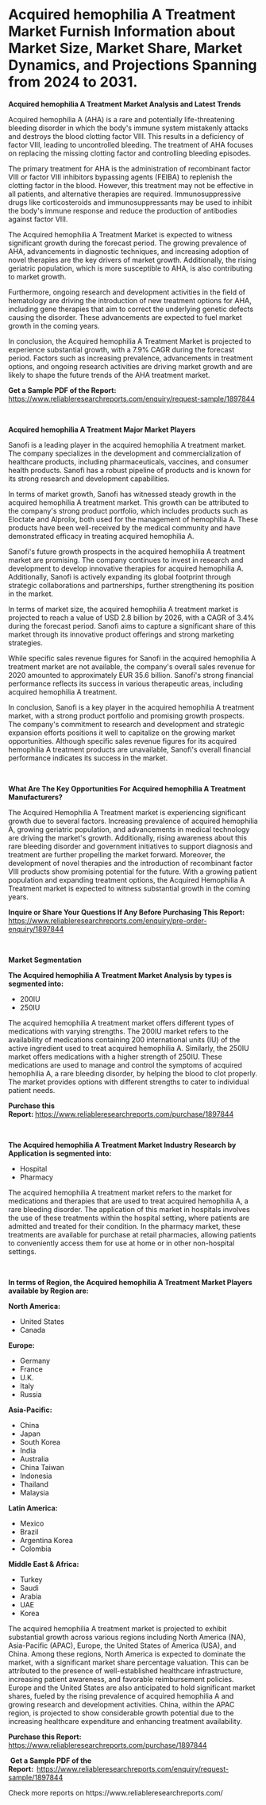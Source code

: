 <p><h1>Acquired hemophilia A Treatment Market Furnish Information about Market Size, Market Share, Market Dynamics, and Projections Spanning from 2024 to 2031.</h1></p><p><strong>Acquired hemophilia A Treatment Market Analysis and Latest Trends</strong></p>
<p><p>Acquired hemophilia A (AHA) is a rare and potentially life-threatening bleeding disorder in which the body's immune system mistakenly attacks and destroys the blood clotting factor VIII. This results in a deficiency of factor VIII, leading to uncontrolled bleeding. The treatment of AHA focuses on replacing the missing clotting factor and controlling bleeding episodes.</p><p>The primary treatment for AHA is the administration of recombinant factor VIII or factor VIII inhibitors bypassing agents (FEIBA) to replenish the clotting factor in the blood. However, this treatment may not be effective in all patients, and alternative therapies are required. Immunosuppressive drugs like corticosteroids and immunosuppressants may be used to inhibit the body's immune response and reduce the production of antibodies against factor VIII.</p><p>The Acquired hemophilia A Treatment Market is expected to witness significant growth during the forecast period. The growing prevalence of AHA, advancements in diagnostic techniques, and increasing adoption of novel therapies are the key drivers of market growth. Additionally, the rising geriatric population, which is more susceptible to AHA, is also contributing to market growth.</p><p>Furthermore, ongoing research and development activities in the field of hematology are driving the introduction of new treatment options for AHA, including gene therapies that aim to correct the underlying genetic defects causing the disorder. These advancements are expected to fuel market growth in the coming years.</p><p>In conclusion, the Acquired hemophilia A Treatment Market is projected to experience substantial growth, with a 7.9% CAGR during the forecast period. Factors such as increasing prevalence, advancements in treatment options, and ongoing research activities are driving market growth and are likely to shape the future trends of the AHA treatment market.</p></p>
<p><strong>Get a Sample PDF of the Report:&nbsp;</strong> <a href="https://www.reliableresearchreports.com/enquiry/request-sample/1897844">https://www.reliableresearchreports.com/enquiry/request-sample/1897844</a></p>
<p>&nbsp;</p>
<p><strong>Acquired hemophilia A Treatment Major Market Players</strong></p>
<p><p>Sanofi is a leading player in the acquired hemophilia A treatment market. The company specializes in the development and commercialization of healthcare products, including pharmaceuticals, vaccines, and consumer health products. Sanofi has a robust pipeline of products and is known for its strong research and development capabilities.</p><p>In terms of market growth, Sanofi has witnessed steady growth in the acquired hemophilia A treatment market. This growth can be attributed to the company's strong product portfolio, which includes products such as Eloctate and Alprolix, both used for the management of hemophilia A. These products have been well-received by the medical community and have demonstrated efficacy in treating acquired hemophilia A.</p><p>Sanofi's future growth prospects in the acquired hemophilia A treatment market are promising. The company continues to invest in research and development to develop innovative therapies for acquired hemophilia A. Additionally, Sanofi is actively expanding its global footprint through strategic collaborations and partnerships, further strengthening its position in the market.</p><p>In terms of market size, the acquired hemophilia A treatment market is projected to reach a value of USD 2.8 billion by 2026, with a CAGR of 3.4% during the forecast period. Sanofi aims to capture a significant share of this market through its innovative product offerings and strong marketing strategies.</p><p>While specific sales revenue figures for Sanofi in the acquired hemophilia A treatment market are not available, the company's overall sales revenue for 2020 amounted to approximately EUR 35.6 billion. Sanofi's strong financial performance reflects its success in various therapeutic areas, including acquired hemophilia A treatment.</p><p>In conclusion, Sanofi is a key player in the acquired hemophilia A treatment market, with a strong product portfolio and promising growth prospects. The company's commitment to research and development and strategic expansion efforts positions it well to capitalize on the growing market opportunities. Although specific sales revenue figures for its acquired hemophilia A treatment products are unavailable, Sanofi's overall financial performance indicates its success in the market.</p></p>
<p>&nbsp;</p>
<p><strong>What Are The Key Opportunities For Acquired hemophilia A Treatment Manufacturers?</strong></p>
<p><p>The Acquired Hemophilia A Treatment market is experiencing significant growth due to several factors. Increasing prevalence of acquired hemophilia A, growing geriatric population, and advancements in medical technology are driving the market's growth. Additionally, rising awareness about this rare bleeding disorder and government initiatives to support diagnosis and treatment are further propelling the market forward. Moreover, the development of novel therapies and the introduction of recombinant factor VIII products show promising potential for the future. With a growing patient population and expanding treatment options, the Acquired Hemophilia A Treatment market is expected to witness substantial growth in the coming years.</p></p>
<p><strong>Inquire or Share Your Questions If Any Before Purchasing This Report:</strong> <a href="https://www.reliableresearchreports.com/enquiry/pre-order-enquiry/1897844">https://www.reliableresearchreports.com/enquiry/pre-order-enquiry/1897844</a></p>
<p>&nbsp;</p>
<p><strong>Market Segmentation</strong></p>
<p><strong>The Acquired hemophilia A Treatment Market Analysis by types is segmented into:</strong></p>
<p><ul><li>200IU</li><li>250IU</li></ul></p>
<p><p>The acquired hemophilia A treatment market offers different types of medications with varying strengths. The 200IU market refers to the availability of medications containing 200 international units (IU) of the active ingredient used to treat acquired hemophilia A. Similarly, the 250IU market offers medications with a higher strength of 250IU. These medications are used to manage and control the symptoms of acquired hemophilia A, a rare bleeding disorder, by helping the blood to clot properly. The market provides options with different strengths to cater to individual patient needs.</p></p>
<p><strong>Purchase this Report:&nbsp;</strong><a href="https://www.reliableresearchreports.com/purchase/1897844">https://www.reliableresearchreports.com/purchase/1897844</a></p>
<p>&nbsp;</p>
<p><strong>The Acquired hemophilia A Treatment Market Industry Research by Application is segmented into:</strong></p>
<p><ul><li>Hospital</li><li>Pharmacy</li></ul></p>
<p><p>The acquired hemophilia A treatment market refers to the market for medications and therapies that are used to treat acquired hemophilia A, a rare bleeding disorder. The application of this market in hospitals involves the use of these treatments within the hospital setting, where patients are admitted and treated for their condition. In the pharmacy market, these treatments are available for purchase at retail pharmacies, allowing patients to conveniently access them for use at home or in other non-hospital settings.</p></p>
<p>&nbsp;</p>
<p><strong>In terms of Region, the Acquired hemophilia A Treatment Market Players available by Region are:</strong></p>
<p>
    <p> <strong> North America: </strong>
        <ul>
            <li>United States</li>
            <li>Canada</li>
        </ul>
        </p> 
    <p> <strong> Europe: </strong>
        <ul>
            <li>Germany</li>
            <li>France</li>
            <li>U.K.</li>
            <li>Italy</li>
            <li>Russia</li>
        </ul>
        </p> 
    <p> <strong> Asia-Pacific: </strong>
        <ul>
            <li>China</li>
            <li>Japan</li>
            <li>South Korea</li>
            <li>India</li>
            <li>Australia</li>
            <li>China Taiwan</li>
            <li>Indonesia</li>
            <li>Thailand</li>
            <li>Malaysia</li>
        </ul>
        </p> 
    <p> <strong> Latin America: </strong>
        <ul>
            <li>Mexico</li>
            <li>Brazil</li>
            <li>Argentina Korea</li>
            <li>Colombia</li>
        </ul>
        </p> 
    <p> <strong> Middle East & Africa: </strong>
        <ul>
            <li>Turkey</li>
            <li>Saudi</li>
            <li>Arabia</li>
            <li>UAE</li>
            <li>Korea</li>
        </ul>
    </p>
    </p>
<p><p>The acquired hemophilia A treatment market is projected to exhibit substantial growth across various regions including North America (NA), Asia-Pacific (APAC), Europe, the United States of America (USA), and China. Among these regions, North America is expected to dominate the market, with a significant market share percentage valuation. This can be attributed to the presence of well-established healthcare infrastructure, increasing patient awareness, and favorable reimbursement policies. Europe and the United States are also anticipated to hold significant market shares, fueled by the rising prevalence of acquired hemophilia A and growing research and development activities. China, within the APAC region, is projected to show considerable growth potential due to the increasing healthcare expenditure and enhancing treatment availability.</p></p>
<p><strong>Purchase this Report: </strong><a href="https://www.reliableresearchreports.com/purchase/1897844">https://www.reliableresearchreports.com/purchase/1897844</a></p>
<p>&nbsp;<strong>Get a Sample PDF of the Report:&nbsp;&nbsp;</strong><a href="https://www.reliableresearchreports.com/enquiry/request-sample/1897844">https://www.reliableresearchreports.com/enquiry/request-sample/1897844</a></p>
<p><strong></strong></p>
<p>Check more reports on https://www.reliableresearchreports.com/</p>